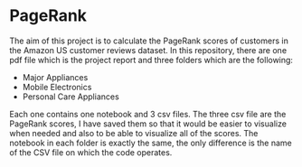 # PageRank
The aim of this project is to calculate the PageRank scores of customers in the Amazon US customer reviews dataset.
In this repository, there are one pdf file which is the project report and three folders which are the following:
- Major Appliances
- Mobile Electronics
- Personal Care Appliances

Each one contains one notebook and 3 csv files. The three csv file are the PageRank scores, I have saved them so that it would be easier to visualize when needed and also to be able to visualize all of the scores.
The notebook in each folder is exactly the same, the only difference is the name of the CSV file on which the code operates.
